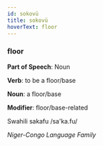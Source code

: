 ```yaml
---
id: sokovü
title: sokovü
hoverText: floor
---
```


### floor

**Part of Speech**: Noun

**Verb**: to be a floor/base

**Noun**: a floor/base

**Modifier**: floor/base-related

Swahili sakafu /sa'ka.fu/

*Niger-Congo Language Family*